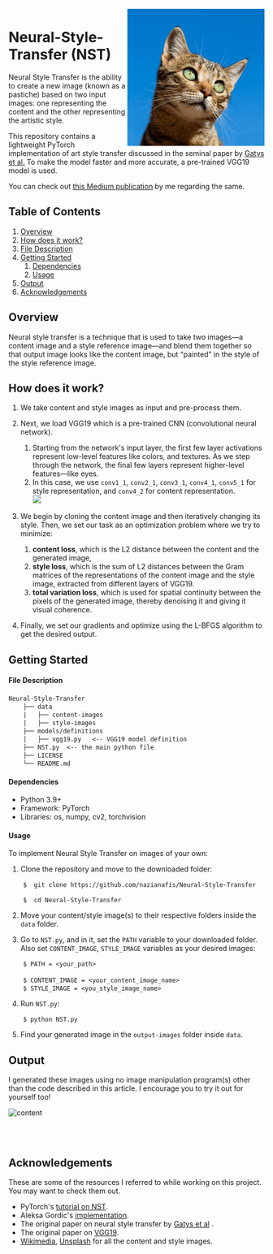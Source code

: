 <br>
<img src="https://github.com/nazianafis/Resources/blob/main/NST/NST-gif.gif" alt="header" align="right" width="270"/>

# Neural-Style-Transfer (NST)

Neural Style Transfer is the ability to create a new image (known as a pastiche) based on two input images: one representing the content and the other representing the artistic style.

This repository contains a lightweight PyTorch implementation of art style transfer discussed in the seminal paper by [Gatys et al.](https://www.cv-foundation.org/openaccess/content_cvpr_2016/papers/Gatys_Image_Style_Transfer_CVPR_2016_paper.pdf) To make the model faster and more accurate, a pre-trained VGG19 model is used.

You can check out [this Medium publication](https://nazianafis.medium.com/a-lightweight-pytorch-implementation-of-neural-style-transfer-86603e5eb551) by me regarding the same.

## Table of Contents

1. [Overview](#overview)
2. [How does it work?](#working)
3. [File Description](#description)
4. [Getting Started](#getting-started)
    1. [Dependencies](#dependencies)
    2. [Usage](#usage)
5. [Output](#output)
6. [Acknowledgements](#ack)

## Overview <a name="overview"></a>

Neural style transfer is a technique that is used to take two images—a content image and a style reference image—and blend them together so that output image looks like the content image, but “painted” in the style of the style reference image.

## How does it work?<a name="working"></a>

1. We take content and style images as input and pre-process them.
2. Next, we load VGG19 which is a pre-trained CNN (convolutional neural network).
    1. Starting from the network's input layer, the first few layer activations represent low-level features like colors, and textures. As we step through the network, the final few layers represent higher-level features—like eyes.
    2. In this case, we use `conv1_1`, `conv2_1`, `conv3_1`, `conv4_1`, `conv5_1` for style representation, and `conv4_2` for content representation.    
![](https://github.com/nazianafis/Resources/blob/main/NST/NST-architecture.png)

3. We begin by cloning the content image and then iteratively changing its style. Then, we set our task as an optimization problem where we try to minimize:
    1. **content loss**, which is the L2 distance between the content and the generated image,
    2. **style loss**, which is the sum of L2 distances between the Gram matrices of the representations of the content image and the style image, extracted from different layers of VGG19.
    3. **total variation loss**, which is used for spatial continuity between the pixels of the generated image, thereby denoising it and giving it visual coherence.
4. Finally, we set our gradients and optimize using the L-BFGS algorithm to get the desired output.

## Getting Started <a name="getting-started"></a>

#### File Description <a name="description"></a>

    Neural-Style-Transfer
        ├── data
        |   ├── content-images
        |   ├── style-images
        ├── models/definitions     
        │   ├── vgg19.py   <-- VGG19 model definition
        ├── NST.py  <-- the main python file
        ├── LICENSE
        └── README.md

#### Dependencies <a name="dependencies"></a>
*    Python 3.9+
*    Framework: PyTorch
*    Libraries: os, numpy, cv2, torchvision

#### Usage <a name="usage"></a>

To implement Neural Style Transfer on images of your own:

1. Clone the repository and move to the downloaded folder:
```
    $  git clone https://github.com/nazianafis/Neural-Style-Transfer
```
```
    $  cd Neural-Style-Transfer
```
2. Move your content/style image(s) to their respective folders inside the `data` folder.

3. Go to `NST.py`, and in it, set the `PATH` variable to your downloaded folder. Also set `CONTENT_IMAGE`, `STYLE_IMAGE` variables as your desired images:
```
    $ PATH = <your_path>
   
    $ CONTENT_IMAGE = <your_content_image_name>
    $ STYLE_IMAGE = <you_style_image_name>
```
4. Run `NST.py`:
```
    $ python NST.py
```
5. Find your generated image in the `output-images` folder inside `data`.

## Output <a name="output"></a>

I generated these images using no image manipulation program(s) other than the code described in this article. I encourage you to try it out for yourself too!

<img src="https://github.com/nazianafis/Resources/blob/main/NST/NST-outputs.png" alt="content" width="700"/>

<br><br>


## Acknowledgements <a name="ack"></a>

These are some of the resources I referred to while working on this project. You may want to check them out.

* PyTorch's [tutorial on NST](https://pytorch.org/tutorials/advanced/neural_style_tutorial.html).
* Aleksa Gordic's [implementation](https://github.com/gordicaleksa/pytorch-neural-style-transfer).
* The original paper on neural style transfer by [Gatys et al](https://www.cv-foundation.org/openaccess/content_cvpr_2016/papers/Gatys_Image_Style_Transfer_CVPR_2016_paper.pdf) .
* The original paper on [VGG19](https://arxiv.org/abs/1409.1556).
* [Wikimedia](https://commons.wikimedia.org/wiki/Category:Images), [Unsplash](https://unsplash.com/) for all the content and style images.

